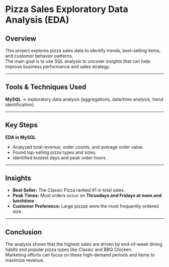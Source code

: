 # Pizza Sales Exploratory Data Analysis (EDA)

## Overview
This project explores pizza sales data to identify trends, best-selling items, and customer behavior patterns.  
The main goal is to use SQL analysis to uncover insights that can help improve business performance and sales strategy.

---

## Tools & Techniques Used
**MySQL** → exploratory data analysis (aggregations, date/time analysis, trend identification)

---

## Key Steps 
 **EDA in MySQL**
   - Analyzed total revenue, order counts, and average order value.  
   - Found top-selling pizza types and sizes.  
   - Identified busiest days and peak order hours.  

---

## Insights
- **Best Seller:** The Classic Pizza ranked #1 in total sales.  
- **Peak Times:** Most orders occur on **Thrusdays and Fridays at noon and lunchtime** .
- **Customer Preference:** Large pizzas were the most frequently ordered size.    

---

## Conclusion
The analysis shows that the highest sales are driven by end-of-week dining habits and popular pizza types like Classic and BBQ Chicken.  
Marketing efforts can focus on these high-demand periods and items to maximize revenue.
